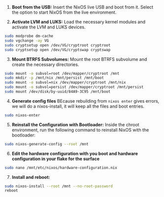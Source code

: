 1. **Boot from the USB:** 
Insert the NixOS live USB and boot from it. Select the option to start NixOS from the live environment.
 
2. **Activate LVM and LUKS:** 
Load the necessary kernel modules and activate the LVM and LUKS devices.

```bash
sudo modprobe dm-cache
sudo vgchange -ay VG
sudo cryptsetup open /dev/VG/cryptroot cryptroot
sudo cryptsetup open /dev/VG/cryptswap cryptswap
```
 
3. **Mount BTRFS Subvolumes:** 
Mount the root BTRFS subvolume and create the necessary directories.

```bash
sudo mount -o subvol=root /dev/mapper/cryptroot /mnt
sudo mkdir -p /mnt/nix /mnt/persist /mnt/boot
sudo mount -o subvol=nix /dev/mapper/cryptroot /mnt/nix
sudo mount -o subvol=persist /dev/mapper/cryptroot /mnt/persist
sudo mount /dev/disk/by-uuid/84A9-3C95 /mnt/boot
```
 
4. **Generate config files** 
BEcause rebuilding from `nixos enter` gives errors, we will do a nixos-install, it will keep all the files and boot entries.

```bash
sudo nixos-enter
```
 
5. **Reinstall the Configuration with Bootloader:** 
Inside the chroot environment, run the following command to reinstall NixOS with the bootloader:

```bash
sudo nixos-generate-config --root /mnt
```
 
6. **Edit the hardware configuration with you boot and hardware configuration in your flake for the surface** 

```bash
sudo nano /mnt/etc/nixos/hardware-configuration.nix
```
 
7. **Install and reboot:** 

```bash
sudo nixos-install --root /mnt --no-root-password
reboot
```
 

